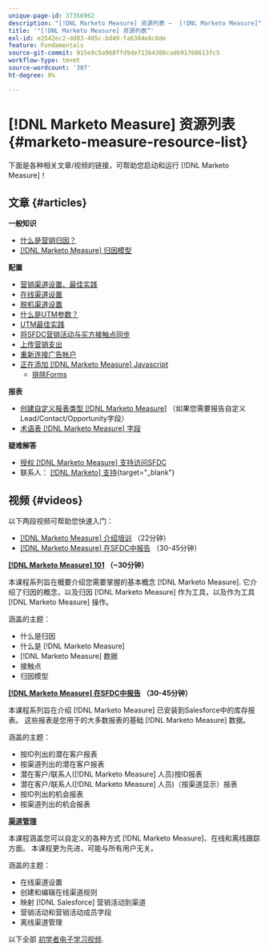 ```yaml
---
unique-page-id: 37356962
description: "[!DNL Marketo Measure] 资源列表 —  [!DNL Marketo Measure]"
title: '"[!DNL Marketo Measure] 资源列表”'
exl-id: e2542ec2-dd83-405c-bd49-fa6384e6c8de
feature: Fundamentals
source-git-commit: 915e9c5a968ffd9de713b4308cadb91768613fc5
workflow-type: tm+mt
source-wordcount: '307'
ht-degree: 0%

---
```


# [!DNL Marketo Measure] 资源列表 {#marketo-measure-resource-list}

下面是各种相关文章/视频的链接，可帮助您启动和运行 [!DNL Marketo Measure]！

## 文章 {#articles}

**一般知识**

* [什么是营销归因？](/help/introduction-to-marketo-measure/overview-resources/marketing-attribution.md)
* [[!DNL Marketo Measure] 归因模型](/help/introduction-to-marketo-measure/overview-resources/marketo-measure-attribution-models.md)

**配置**

* [营销渠道设置、最佳实践](/help/channel-tracking-and-setup/online-channels/marketing-channels-and-subchannels.md)
* [在线渠道设置](/help/channel-tracking-and-setup/online-channels/online-custom-channel-setup.md)
* [脱机渠道设置](/help/channel-tracking-and-setup/offline-channels/offline-custom-channel-setup.md)
* [什么是UTM参数？](/help/channel-tracking-and-setup/online-channels/utm-parameters.md)
* [UTM最佳实践](/help/channel-tracking-and-setup/online-channels/best-practices-for-setting-up-utm-parameters.md)
* [将SFDC营销活动与买方接触点同步](/help/channel-tracking-and-setup/offline-channels/legacy-processes/campaigns-and-campaign-members.md)
* [上传营销支出](/help/marketing-spend/spend-management/marketing-channel-costs.md#uploading-marketing-costs)
* [重新连接广告帐户](/help/api-connections/utilizing-marketo-measures-api-connections/reauthorizing-connected-accounts.md)
* [正在添加 [!DNL Marketo Measure] Javascript](/help/marketo-measure-tracking/setting-up-tracking/adding-marketo-measure-script.md)
   * [排除Forms](/help/marketo-measure-tracking/setting-up-tracking/excluding-marketo-measure-from-specific-forms.md)

**报表**

* [创建自定义报表类型 [!DNL Marketo Measure]](/help/marketo-measure-salesforce-reporting/new-report-types/creating-custom-marketo-measure-report-types.md) （如果您需要报告自定义Lead/Contact/Opportunity字段）
* [术语表 [!DNL Marketo Measure] 字段](/help/introduction-to-marketo-measure/overview-resources/glossary-of-marketo-measure-fields.md)

**疑难解答**

* [授权 [!DNL Marketo Measure] 支持访问SFDC](/help/miscellaneous/other-related-resources/granting-salesforce-access-to-marketo-measure-support.md)
* 联系人： [[!DNL Marketo] 支持](https://nation.marketo.com/t5/support/ct-p/Support){target="_blank"}

## 视频 {#videos}

以下两段视频可帮助您快速入门：

* [[!DNL Marketo Measure] 介绍培训](https://embed.vidyard.com/watch/Pb4DuWJwtFgw3jUBDGneb4) （22分钟）
* [[!DNL Marketo Measure] 在SFDC中报告](https://universityonline.marketo.com/courses/bizible-and-salesforce/) （30-45分钟）

**[[!DNL Marketo Measure] 101](https://universityonline.marketo.com/courses/bizible-101/) （~30分钟）**

本课程系列旨在概要介绍您需要掌握的基本概念 [!DNL Marketo Measure]. 它介绍了归因的概念，以及归因 [!DNL Marketo Measure] 作为工具，以及作为工具 [!DNL Marketo Measure] 操作。

涵盖的主题：

* 什么是归因
* 什么是 [!DNL Marketo Measure]
* [!DNL Marketo Measure] 数据
* 接触点
* 归因模型

**[[!DNL Marketo Measure] 在SFDC中报告](https://universityonline.marketo.com/courses/bizible-and-salesforce/) （30-45分钟）**

本课程系列旨在介绍 [!DNL Marketo Measure] 已安装到Salesforce中的库存报表。 这些报表是您用于的大多数报表的基础 [!DNL Marketo Measure] 数据。

涵盖的主题：

* 按ID列出的潜在客户报表
* 按渠道列出的潜在客户报表
* 潜在客户/联系人([!DNL Marketo Measure] 人员)按ID报表
* 潜在客户/联系人([!DNL Marketo Measure] 人员)（按渠道显示）报表
* 按ID列出的机会报表
* 按渠道列出的机会报表

**[渠道管理](https://universityonline.marketo.com/courses/bizible-fundamentals-channel-management/)**

本课程涵盖您可以自定义的各种方式 [!DNL Marketo Measure]、在线和离线跟踪方面。 本课程更为先进，可能与所有用户无关。

涵盖的主题：

* 在线渠道设置
* 创建和编辑在线渠道规则
* 映射 [!DNL Salesforce] 营销活动到渠道
* 营销活动和营销活动成员字段
* 离线渠道管理

以下全部 [初学者电子学习视频](https://universityonline.marketo.com/#/library/bySubject/new-to-bizible/trails?_k=d1454j).
